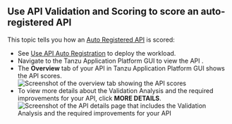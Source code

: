 ## Use API Validation and Scoring to score an auto-registered API

This topic tells you how an [Auto Registered API](../api-auto-registration/about.hbs.md) is scored:

- See [Use API Auto Registration](../api-auto-registration/usage.hbs.md) to deploy the workload. 
- Navigate to the Tanzu Application Platform GUI to view the API .
- The **Overview** tab of your API in Tanzu Application Platform GUI shows the API scores.
    ![Screenshot of the overview tab showing the API scores](assets/tap-api-score-page.png)
- To view more details about the Validation Analysis and the required improvements for your API, click **MORE DETAILS**.
    ![Screenshot of the API details page that includes the Validation Analysis and the required improvements for your API](assets/apix-api-score-page.png)
